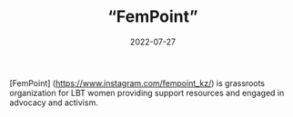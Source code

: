 ﻿---
countries: ["Kazakhstan"]
category: [“Local NGO"]
tags: [“feminism”, “feminist NGO”, “activism”]
dates: [2018-2022]
data_type: [“news”] 
title: [“FemPoint”]
date: [2022-07-27]
language: [“Russian”]
description: [Grassroots organization for LBT women providing support resources and engaged in advocacy and activism.]
---

[FemPoint] (https://www.instagram.com/fempoint_kz/) is grassroots organization for LBT women providing support resources and engaged in advocacy and activism.
